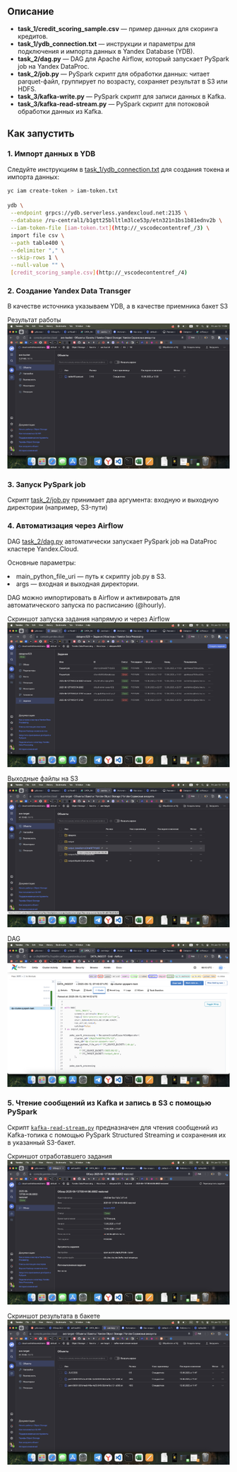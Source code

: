 
## Описание

- **task_1/credit_scoring_sample.csv** — пример данных для скоринга кредитов.
- **task_1/ydb_connection.txt** — инструкции и параметры для подключения и импорта данных в Yandex Database (YDB).
- **task_2/dag.py** — DAG для Apache Airflow, который запускает PySpark job на Yandex DataProc.
- **task_2/job.py** — PySpark скрипт для обработки данных: читает parquet-файл, группирует по возрасту, сохраняет результат в S3 или HDFS.
- **task_3/kafka-write.py** — PySpark скрипт для записи данных в Kafka.
- **task_3/kafka-read-stream.py** — PySpark скрипт для потоковой обработки данных из Kafka.
## Как запустить

### 1. Импорт данных в YDB

Следуйте инструкциям в [task_1/ydb_connection.txt](task_1/ydb_connection.txt) для создания токена и импорта данных:

```sh
yc iam create-token > iam-token.txt

ydb \
 --endpoint grpcs://ydb.serverless.yandexcloud.net:2135 \
 --database /ru-central1/b1gtt25blltlm3lce53p/etn321n1bs1b81ednv2b \
 --iam-token-file [iam-token.txt](http://_vscodecontentref_/3) \
 import file csv \
 --path table400 \
 --delimiter "," \
 --skip-rows 1 \
 --null-value "" \
 [credit_scoring_sample.csv](http://_vscodecontentref_/4)
```

### 2. Создание Yandex Data Transger

В качестве источника указываем YDB, а в качестве приемника бакет S3

Результат работы
![yandex_data_transfer_output](images/yandex_data_transfer_output.png)

### 3. Запуск PySpark job
Скрипт [task_2/job.py](task_2/job.py) принимает два аргумента: входную и выходную директории (например, S3-пути)

### 4. Автоматизация через Airflow
DAG [task_2/dag.py](task_2/dag.py) автоматически запускает PySpark job на DataProc кластере Yandex.Cloud. 

Основные параметры:
<li> main_python_file_uri — путь к скрипту job.py в S3.
<li> args — входная и выходная директории.

DAG можно импортировать в Airflow и активировать для автоматического запуска по расписанию (@hourly).

Скриншот запуска задания напрямую и через Airflow
![pyspark_task](images/pyspark_tasks.png)

Выходные файлы на S3
![s3_output](images/s3_output.png)

DAG
![airflow_pyspark](images/airflow_pyspark.png)

### 5. Чтение сообщений из Kafka и запись в S3 с помощью PySpark

Скрипт [`kafka-read-stream.py`](task_3/kafka-read-stream.py) предназначен для чтения сообщений из Kafka-топика с помощью PySpark Structured Streaming и сохранения их в указанный S3-бакет.

Скриншот отработавшего задания
![pyspark_task_stream](images/pyspark_task_stream.png)

Скриншот результата в бакете
![kafka_stream_output](images/kafka_stream_output.png)

